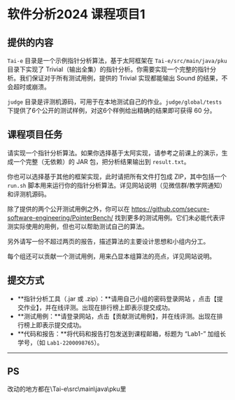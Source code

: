 # 软件分析2024 课程项目1

## 提供的内容

`Tai-e` 目录是一个示例指针分析算法，基于太阿框架在 `Tai-e/src/main/java/pku` 目录下实现了 Trivial（输出全集）的指针分析。你需要实现一个完整的指针分析。我们保证对于所有测试用例，提供的 Trivial 实现都能输出 Sound 的结果，不会超时或崩溃。

`judge` 目录是评测机源码，可用于在本地测试自己的作业。`judge/global/tests` 下提供了6个公开的测试样例，对这6个样例给出精确的结果即可获得 60 分。

## 课程项目任务

请实现一个指针分析算法。如果你选择基于太阿实现，请参考之前课上的演示，生成一个完整（无依赖）的 JAR 包，把分析结果输出到 `result.txt`。

你也可以选择基于其他的框架实现，此时请把所有文件打包成 ZIP，其中包括一个 `run.sh` 脚本用来运行你的指针分析算法。详见网站说明（见微信群/教学网通知）和评测机源码。

除了提供的两个公开测试用例之外，你可以在 https://github.com/secure-software-engineering/PointerBench/ 找到更多的测试用例。它们未必能代表评测实际使用的用例，但也可以帮助测试自己的算法。

另外请写一份不超过两页的报告，描述算法的主要设计思想和小组内分工。

每个组还可以贡献一个测试用例，用来凸显本组算法的亮点，详见网站说明。

## 提交方式

- **指针分析工具（.jar 或 .zip）：**请用自己小组的密码登录网站 ，点击【提交作业】，并在线评测。出现在排行榜上即表示提交成功。
- **测试用例：**请登录网站，点击【贡献测试用例】，并在线评测。出现在排行榜上即表示提交成功。
- **代码和报告：**将代码和报告打包发送到课程邮箱，标题为 “Lab1-” 加组长学号，（如 `Lab1-2200098765`）。

---
## PS
改动的地方都在\Tai-e\src\main\java\pku里

